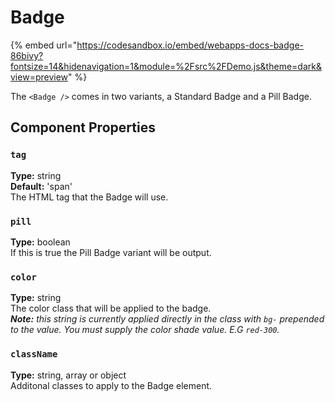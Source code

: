# Badge

{% embed url="https://codesandbox.io/embed/webapps-docs-badge-86bivy?fontsize=14&hidenavigation=1&module=%2Fsrc%2FDemo.js&theme=dark&view=preview" %}

The `<Badge />` comes in two variants, a Standard Badge and a Pill Badge.

## Component Properties

### `tag`

**Type:** string\
**Default:** 'span'\
The HTML tag that the Badge will use.

### `pill`

**Type:** boolean\
If this is true the Pill Badge variant will be output.

### `color`

**Type:** string\
The color class that will be applied to the badge.\
_**Note:** this string is currently applied directly in the class with `bg-` prepended to the value. You must supply the color shade value. E.G `red-300`._

### `className`

**Type:** string, array or object\
Additonal classes to apply to the Badge element.
